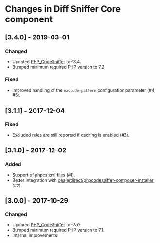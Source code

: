 # Changes in Diff Sniffer Core component

## [3.4.0] - 2019-03-01

### Changed

* Updated [PHP\_CodeSniffer](https://packagist.org/packages/squizlabs/php_codesniffer) to ^3.4.
* Bumped minimum required PHP version to 7.2.

### Fixed

* Improved handling of the `exclude-pattern` configuration parameter (#4, #5).

## [3.1.1] - 2017-12-04

### Fixed

* Excluded rules are still reported if caching is enabled (#3).

## [3.1.0] - 2017-12-02

### Added

* Support of phpcs.xml files (#1).
* Better integration with [dealerdirect/phpcodesniffer-composer-installer](https://github.com/DealerDirect/phpcodesniffer-composer-installer) (#2).

## [3.0.0] - 2017-10-29

### Changed

* Updated [PHP\_CodeSniffer](https://packagist.org/packages/squizlabs/php_codesniffer) to ^3.0.
* Bumped minimum required PHP version to 7.1.
* Internal improvements.
